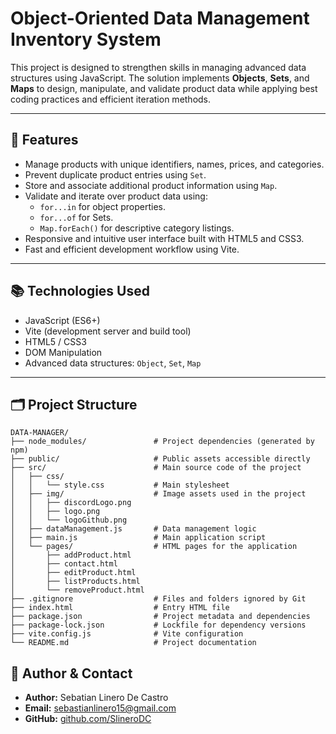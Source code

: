 # Object-Oriented Data Management Inventory System

This project is designed to strengthen skills in managing advanced data structures using JavaScript. The solution implements **Objects**, **Sets**, and **Maps** to design, manipulate, and validate product data while applying best coding practices and efficient iteration methods.

---

## 🚀 Features

- Manage products with unique identifiers, names, prices, and categories.
- Prevent duplicate product entries using `Set`.
- Store and associate additional product information using `Map`.
- Validate and iterate over product data using:
  - `for...in` for object properties.
  - `for...of` for Sets.
  - `Map.forEach()` for descriptive category listings.
- Responsive and intuitive user interface built with HTML5 and CSS3.
- Fast and efficient development workflow using Vite.

---

## 📚 Technologies Used

- JavaScript (ES6+)
- Vite (development server and build tool)
- HTML5 / CSS3
- DOM Manipulation
- Advanced data structures: `Object`, `Set`, `Map`

---

## 🗂️ Project Structure

```
DATA-MANAGER/
├── node_modules/               # Project dependencies (generated by npm)
├── public/                     # Public assets accessible directly
├── src/                        # Main source code of the project
│   ├── css/
│   │   └── style.css           # Main stylesheet
│   ├── img/                    # Image assets used in the project
│   │   ├── discordLogo.png
│   │   ├── logo.png
│   │   └── logoGithub.png
│   ├── dataManagement.js       # Data management logic
│   ├── main.js                 # Main application script
│   └── pages/                  # HTML pages for the application
│       ├── addProduct.html
│       ├── contact.html
│       ├── editProduct.html
│       ├── listProducts.html
│       └── removeProduct.html
├── .gitignore                  # Files and folders ignored by Git
├── index.html                  # Entry HTML file
├── package.json                # Project metadata and dependencies
├── package-lock.json           # Lockfile for dependency versions
├── vite.config.js              # Vite configuration
└── README.md                   # Project documentation
```

## 👤 Author & Contact

- **Author:** Sebatian Linero De Castro
- **Email:** sebastianlinero15@gmail.com  
- **GitHub:** [github.com/SlineroDC](https://github.com/SlineroDC)
